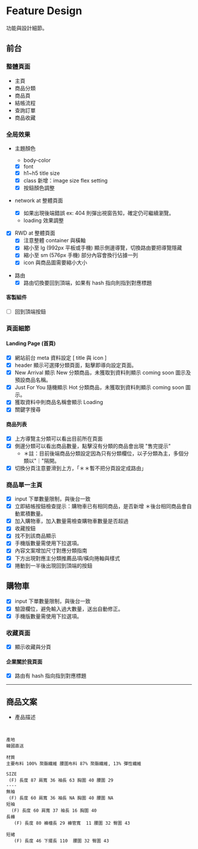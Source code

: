 # Feature Design

功能與設計細節。

## 前台

### 整體頁面

- 主頁
- 商品分類
- 商品頁
- 結帳流程
- 查詢訂單
- 商品收藏

### 全局效果

- 主題顏色

  - body-color
  - [x] font
  - [x] h1~h5 title size
  - [x] class 新增：image size flex setting
  - [x] 按鈕顏色調整

- network at 整體頁面

  - [x] 如果出現後端錯誤 ex: 404 則彈出視窗告知，確定仍可繼續瀏覽。
  - loading 效果調整

- [x] RWD at 整體頁面
  - [x] 注意整體 container 與橫軸
  - [x] 縮小至 lg (992px 平板或手機) 顯示側邊導覽，切換路由要把導覽隱藏
  - [x] 縮小至 sm (576px 手機) 部分內容會換行佔據一列
  - [x] icon 與商品圖需要縮小大小
- 路由
  - [x] 路由切換要回到頂端，如果有 hash 指向則指到對應標題

#### 客製組件

- [ ] 回到頂端按鈕

### 頁面細節

#### Landing Page (首頁)

- [x] 網站前台 meta 資料設定 [ title 與 icon ]
- [x] header 顯示可選擇分類頁面，點擊即導向設定頁面。
- [x] New Arrival 顯示 New 分類商品，未獲取到資料則顯示 coming soon 圖示及預設商品名稱。
- [x] Just For You 隨機顯示 Hot 分類商品，未獲取到資料則顯示 coming soon 圖示。
- [x] 獲取資料中則商品名稱會顯示 Loading
- [x] 關鍵字搜尋

#### 商品列表

- [x] 上方導覽主分類可以看出目前所在頁面
- [x] 側邊分類可以看出商品數量，點擊沒有分類的商品會出現 "售完提示"
  - ＊註：目前後端商品分類設定因為只有分類欄位，以子分類為主，多個分類以"｜"隔開。
- [x] 切換分頁注意要滑到上方，「＊＊暫不把分頁設定成路由」

### 商品單一主頁

- [x] input 下單數量限制，與後台一致
- [x] 立即結帳按鈕檢查提示：購物車已有相同商品，是否新增
      ＊後台相同商品會自動累積數量。
- [x] 加入購物車，加入數量需檢查購物車數量是否超過
- [x] 收藏按鈕
- [x] 找不到該商品顯示
- [x] 手機版數量需使用下拉選項。
- [x] 內容文案增加尺寸對應分類指南
- [x] 下方出現對應主分類推薦品項/橫向捲軸與樣式
- [x] 捲動到一半後出現回到頂端的按鈕

## 購物車

- [x] input 下單數量限制，與後台一致
- [x] 驗證欄位，避免輸入過大數量，送出自動修正。
- [x] 手機版數量需使用下拉選項。

### 收藏頁面

- [x] 顯示收藏與分頁

#### 企業關於我頁面

- [x] 路由有 hash 指向指到對應標題

---

## 商品文案

- 產品描述

```


產地
韓國直送

材質
主要布料 100% 聚酯纖維 腰圍布料 87% 聚酯纖維, 13% 彈性纖維

SIZE
 (F) 長度 87 肩寬 36 袖長 63 胸圍 40 腰圍 29
----
無袖
 (F) 長度 60 肩寬 36 袖長 NA 胸圍 40 腰圍 NA
短袖
  (F) 長度 60 肩寬 37 袖長 16 胸圍 40
長褲
   (F) 長度 80 褲檔長 29 褲管寬	 11 腰圍 32 臀圍 43

短裙
   (F) 長度 46 下擺長 110  腰圍 32 臀圍 43

```
